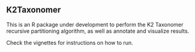## K2Taxonomer
This is an R package under development to perform the K2 Taxonomer recursive partitioning algorithm, as well as annotate and visualize results.

Check the vignettes for instructions on how to run.
